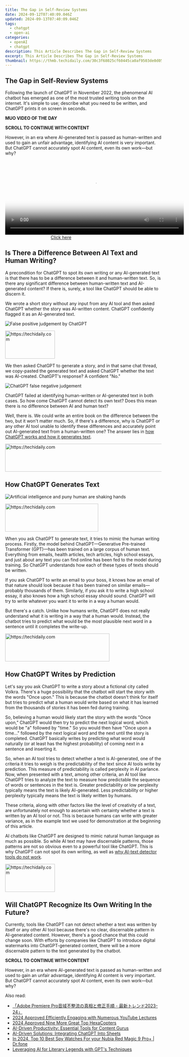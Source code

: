 ```yaml
---
title: The Gap in Self-Review Systems
date: 2024-09-12T07:40:09.046Z
updated: 2024-09-13T07:40:09.046Z
tags:
  - chatgpt
  - open-ai
categories:
  - openAI
  - chatgpt
description: This Article Describes The Gap in Self-Review Systems
excerpt: This Article Describes The Gap in Self-Review Systems
thumbnail: https://thmb.techidaily.com/30c3f68025cf60445ca0af9503de0d05421151fac72dff09f39b3449e1fcd630.jpg
---
```


## The Gap in Self-Review Systems

 Following the launch of ChatGPT in November 2022, the phenomenal AI chatbot has emerged as one of the most trusted writing tools on the internet. It's simple to use; describe what you need to be written, and ChatGPT prints it on screen in seconds.

**MUO VIDEO OF THE DAY**

**SCROLL TO CONTINUE WITH CONTENT**

 However, in an era where AI-generated text is passed as human-written and used to gain an unfair advantage, identifying AI content is very important. But ChatGPT cannot accurately spot AI content, even its own work—but why?

<!-- affiliate ads begin -->
<span id="1982485">
					<video width="576" height="240" style="cursor:pointer"
           poster="//a.impactradius-go.com/display-clicktoplayimage/1982485.png"
           onclick="if(!this.playClicked){this.play();this.setAttribute('controls',true);this.playClicked=true;}">
	   <source src="//a.impactradius-go.com/display-ad/22993-1982485">
	   <img src="//a.impactradius-go.com/display-clicktoplayimage/1982485.png" style="border: none; height: 100%; width: 100%; object-fit: contain">
	</video>
	<div style="width:360px;text-align:center"><a href="javascript:window.open(decodeURIComponent('https%3A%2F%2Fhomestyler.sjv.io%2Fc%2F5597632%2F1982485%2F22993'), '_blank');void(0);">Click here</a></div>
</span>
<img height="0" width="0" src="https://imp.pxf.io/i/5597632/1982485/22993" style="position:absolute;visibility:hidden;" border="0" />
<!-- affiliate ads end -->

## Is There a Difference Between AI Text and Human Writing?

 A precondition for ChatGPT to spot its own writing or any AI-generated text is that there has to be a difference between it and human-written text. So, is there any significant difference between human-written text and AI-generated content? If there is, surely, a tool like ChatGPT should be able to discern it.

 We wrote a short story without any input from any AI tool and then asked ChatGPT whether the story was AI-written content. ChatGPT confidently flagged it as an AI-generated text.

![False positive judgement by ChatGPT](https://static1.makeuseofimages.com/wordpress/wp-content/uploads/2023/06/false-positive-judgement-by-chatgpt.jpg)

<!-- affiliate ads begin -->
<a href="https://aligracehair.sjv.io/c/5597632/2115912/19272" target="_top" id="2115912">
  <img src="//a.impactradius-go.com/display-ad/19272-2115912" border="0" alt="https://techidaily.com" width="160" height="90"/>
</a>
<img height="0" width="0" src="https://aligracehair.sjv.io/i/5597632/2115912/19272" style="position:absolute;visibility:hidden;" border="0" />
<!-- affiliate ads end -->

 We then asked ChatGPT to generate a story, and in that same chat thread, we copy-pasted the generated text and asked ChatGPT whether the text was AI-created. ChatGPT's response? A confident "No."

![ChatGPT false negative judgement](https://static1.makeuseofimages.com/wordpress/wp-content/uploads/2023/06/chatgpt-false-negative-judgement.jpg)

 ChatGPT failed at identifying human-written or AI-generated text in both cases. So how come ChatGPT cannot detect its own text? Does this mean there is no difference between AI and human text?

 Well, there is. We could write an entire book on the difference between the two, but it won't matter much. So, if there's a difference, why is ChatGPT or any other AI tool unable to identify these differences and accurately point out AI-generated text from a human-written one? The answer lies in [how ChatGPT works and how it generates text](http://www.makeuseof.com/how-does-chatgpt-work/).

<!-- affiliate ads begin -->
<a href="https://appsumo.8odi.net/c/5597632/2118325/7443" target="_top" id="2118325">
  <img src="//a.impactradius-go.com/display-ad/7443-2118325" border="0" alt="https://techidaily.com" width="728" height="90"/>
</a>
<img height="0" width="0" src="https://appsumo.8odi.net/i/5597632/2118325/7443" style="position:absolute;visibility:hidden;" border="0" />
<!-- affiliate ads end -->

## How ChatGPT Generates Text

![Artificial intelligence and puny human are shaking hands](https://static1.makeuseofimages.com/wordpress/wp-content/uploads/2023/03/the-power-of-ai.jpg)

<!-- affiliate ads begin -->
<a href="https://wigfever.sjv.io/c/5597632/1995803/22899" target="_top" id="1995803">
  <img src="//a.impactradius-go.com/display-ad/22899-1995803" border="0" alt="https://techidaily.com" width="300" height="90"/>
</a>
<img height="0" width="0" src="https://wigfever.sjv.io/i/5597632/1995803/22899" style="position:absolute;visibility:hidden;" border="0" />
<!-- affiliate ads end -->

 When you ask ChatGPT to generate text, it tries to mimic the human writing process. Firstly, the model behind ChatGPT—Generative Pre-trained Transformer (GPT)—has been trained on a large corpus of human text. Everything from emails, health articles, tech articles, high school essays, and just about any text you can find online has been fed to the model during training. So ChatGPT understands how each of these types of texts should be written.

 If you ask ChatGPT to write an email to your boss, it knows how an email of that nature should look because it has been trained on similar emails—probably thousands of them. Similarly, if you ask it to write a high school essay, it also knows how a high school essay should sound. ChatGPT will try to write whatever you want it to write in a way a human would.

 But there's a catch. Unlike how humans write, ChatGPT does not really understand what it is writing in a way that a human would. Instead, the chatbot tries to predict what would be the most plausible next word in a sentence until it completes the write-up.

<!-- affiliate ads begin -->
<a href="https://aligracehair.sjv.io/c/5597632/2135402/19272" target="_top" id="2135402">
  <img src="//a.impactradius-go.com/display-ad/19272-2135402" border="0" alt="https://techidaily.com" width="336" height="90"/>
</a>
<img height="0" width="0" src="https://aligracehair.sjv.io/i/5597632/2135402/19272" style="position:absolute;visibility:hidden;" border="0" />
<!-- affiliate ads end -->

## How ChatGPT Writes by Prediction

 Let's say you ask ChatGPT to write a story about a fictional city called Volkra. There's a huge possibility that the chatbot will start the story with the words "Once upon." This is because the chatbot doesn't think for itself but tries to predict what a human would write based on what it has learned from the thousands of stories it has been fed during training.

 So, believing a human would likely start the story with the words "Once upon," ChatGPT would then try to predict the next logical word, which would be "a" followed by "time." So you would then have "Once upon a time..." followed by the next logical word and the next until the story is completed. ChatGPT basically writes by predicting what word would naturally (or at least has the highest probability) of coming next in a sentence and inserting it.

 So, when an AI tool tries to detect whether a text is AI-generated, one of the criteria it tries to weigh is the predictability of the text since AI tools write by prediction. This measure of predictability is called perplexity in AI parlance. Now, when presented with a text, among other criteria, an AI tool like ChatGPT tries to analyze the text to measure how predictable the sequence of words or sentences in the text is. Greater predictability or low perplexity typically means the text is likely AI-generated. Less predictability or higher perplexity typically means the text is likely written by humans.

 These criteria, along with other factors like the level of creativity of a text, are unfortunately not enough to ascertain with certainty whether a text is written by an AI tool or not. This is because humans can write with greater variance, as in the example text we used for demonstration at the beginning of this article.

 AI chatbots like ChatGPT are designed to mimic natural human language as much as possible. So while AI text may have discernable patterns, those patterns are not so obvious even to a powerful tool like ChatGPT. This is why ChatGPT can not spot its own writing, as well as [why AI-text detector tools do not work](https://www.makeuseof.com/ai-content-detectors-dont-work/).

<!-- affiliate ads begin -->
<a href="https://aligracehair.sjv.io/c/5597632/2135410/19272" target="_top" id="2135410">
  <img src="//a.impactradius-go.com/display-ad/19272-2135410" border="0" alt="https://techidaily.com" width="160" height="90"/>
</a>
<img height="0" width="0" src="https://aligracehair.sjv.io/i/5597632/2135410/19272" style="position:absolute;visibility:hidden;" border="0" />
<!-- affiliate ads end -->

## Will ChatGPT Recognize Its Own Writing In the Future?

 Currently, tools like ChatGPT can not detect whether a text was written by itself or any other AI tool because there's no clear, discernable pattern in AI-generated content. However, there's a good chance that this could change soon. With efforts by companies like ChatGPT to introduce digital watermarks into ChatGPT-generated content, there will be a more discernable pattern to the text generated by the chatbot.

**SCROLL TO CONTINUE WITH CONTENT**

 However, in an era where AI-generated text is passed as human-written and used to gain an unfair advantage, identifying AI content is very important. But ChatGPT cannot accurately spot AI content, even its own work—but why?

<ins class="adsbygoogle"
     style="display:block"
     data-ad-format="autorelaxed"
     data-ad-client="ca-pub-7571918770474297"
     data-ad-slot="1223367746"></ins>

<ins class="adsbygoogle"
     style="display:block"
     data-ad-client="ca-pub-7571918770474297"
     data-ad-slot="8358498916"
     data-ad-format="auto"
     data-full-width-responsive="true"></ins>

<span class="atpl-alsoreadstyle">Also read:</span>
<div><ul>
<li><a href="https://discover-guides.techidaily.com/adobe-premiere-pro-2023-24/"><u>「Adobe Premiere Pro音域不整流の真相と修正手順 - 最新トレンド2023-24」</u></a></li>
<li><a href="https://youtube-videos.techidaily.com/2024-approved-efficiently-engaging-with-numerous-youtube-lectures/"><u>2024 Approved Efficiently Engaging with Numerous YouTube Lectures</u></a></li>
<li><a href="https://fox-http.techidaily.com/2024-approved-nine-more-great-top-hexacopters/"><u>2024 Approved Nine More Great Top HexaCopters</u></a></li>
<li><a href="https://tech-savvy.techidaily.com/ai-driven-productivity-essential-tools-for-content-gurus/"><u>AI-Driven Productivity: Essential Tools for Content Gurus</u></a></li>
<li><a href="https://tech-savvy.techidaily.com/ai-driven-solutions-integrating-chatgpt-into-sheets/"><u>AI-Driven Solutions: Integrating ChatGPT Into Sheets</u></a></li>
<li><a href="https://android-location-track.techidaily.com/in-2024-top-10-best-spy-watches-for-your-nubia-red-magic-9-proplus-drfone-by-drfone-virtual-android/"><u>In 2024, Top 10 Best Spy Watches For your Nubia Red Magic 9 Pro+ | Dr.fone</u></a></li>
<li><a href="https://tech-savvy.techidaily.com/leveraging-ai-for-literary-legends-with-gpts-techniques/"><u>Leveraging AI for Literary Legends with GPT's Techniques</u></a></li>
</ul></div>

